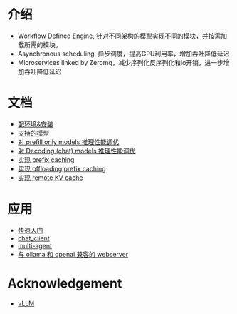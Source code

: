 # 介绍
- Workflow Defined Engine, 针对不同架构的模型实现不同的模块，并按需加载所需的模块。
- Asynchronous scheduling, 异步调度，提高GPU利用率，增加吞吐降低延迟
- Microservices linked by Zeromq，减少序列化反序列化和io开销，进一步增加吞吐降低延迟

# 文档
- [配环境&安装](./setup)
- [支持的模型](./docs/supported_models.md)
- [对 prefill only models 推理性能调优](./docs/performance_tuning_for_prefill_only_models.md)
- [对 Decoding (chat) models 推理性能调优](./docs/performance_tuning_for_decoding_models.md)
- [实现 prefix caching](./docs/gpu_prefix_caching.md)
- [实现 offloading prefix caching](./docs/offloading_KV_cache.md)
- [实现 remote KV cache](./docs/remote_KV_cache.md)

# 应用
- [快速入门](./docs/quickstart.md)
- [chat_client](./applications/chat_cli)
- [multi-agent](./applications/agents)
- [与 ollama 和 openai 兼容的 webserver](https://github.com/noooop/wde/tree/main/examples/webserver)

# Acknowledgement
- [vLLM](https://github.com/vllm-project/vllm)


